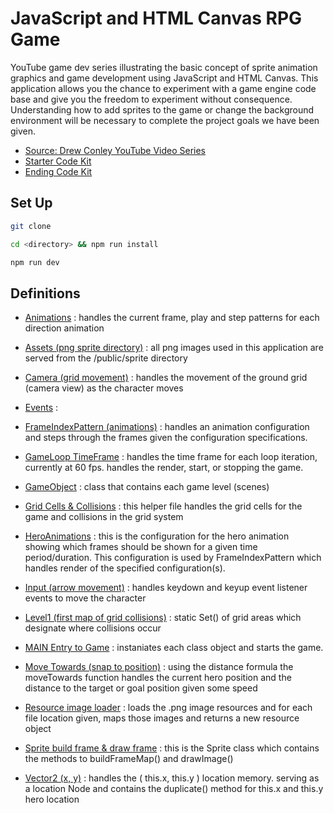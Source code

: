 # JavaScript and HTML Canvas RPG Game

YouTube game dev series illustrating the basic concept of sprite animation graphics and game development using JavaScript and HTML Canvas. This application allows you the chance to experiment with a game engine code base and give you the freedom to experiment without consequence. Understanding how to add sprites to the game or change the background environment will be necessary to complete the project goals we have been given.

- [Source: Drew Conley YouTube Video Series](https://youtu.be/HmxNrlPx8iY?si=P5gg2cC5Q2MKIi0N)
- [Starter Code Kit](https://drive.google.com/file/d/1BLEVGyI5AmMtgz9SG2bI0J3zYi3QjyFh/view?pli=1)
- [Ending Code Kit](https://drive.google.com/file/d/1Lqkuc92ydqC6WIYAgq4YTU4K27w-1JIv/view)

## Set Up

```bash
git clone
```

```bash
cd <directory> && npm run install
```

```bash
npm run dev
```

## Definitions

- [Animations](./src/Animations.js) : handles the current frame, play and step patterns for each direction animation

- [Assets (png sprite directory)](./public/sprites/) : all png images used in this application are served from the /public/sprite directory

- [Camera (grid movement)](./src/Camera.js) : handles the movement of the ground grid (camera view) as the character moves

- [Events](./src/Events.js) :

- [FrameIndexPattern (animations)](./src/FrameIndexPattern.js) : handles an animation configuration and steps through the frames given the configuration specifications.

- [GameLoop TimeFrame](./src/GameLoop.js) : handles the time frame for each loop iteration, currently at 60 fps. handles the render, start, or stopping the game.

- [GameObject](./src/GameObject.js) : class that contains each game level (scenes)

- [Grid Cells & Collisions](./src/helpers/grid.js) : this helper file handles the grid cells for the game and collisions in the grid system

- [HeroAnimations](./src/objects/Hero/heroAnimations.js) : this is the configuration for the hero animation showing which frames should be shown for a given time period/duration. This configuration is used by FrameIndexPattern which handles render of the specified configuration(s).

- [Input (arrow movement)](./src/Input.js) : handles keydown and keyup event listener events to move the character

- [Level1 (first map of grid collisions)](./src/levels/level1.js) : static Set() of grid areas which designate where collisions occur

- [MAIN Entry to Game](./main.js) : instaniates each class object and starts the game.

- [Move Towards (snap to position)](./src/helpers/moveTowards.js) : using the distance formula the moveTowards function handles the current hero position and the distance to the target or goal position given some speed

- [Resource image loader](./src/Resource.js) : loads the .png image resources and for each file location given, maps those images and returns a new resource object

- [Sprite build frame & draw frame](./src/Sprite.js) : this is the Sprite class which contains the methods to buildFrameMap() and drawImage()

- [Vector2 (x, y)](./src/Vector2.js) : handles the ( this.x, this.y ) location memory. serving as a location Node and contains the duplicate() method for this.x and this.y hero location
